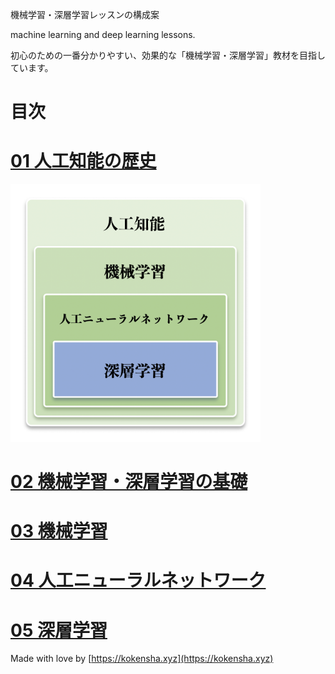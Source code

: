 機械学習・深層学習レッスンの構成案

machine learning and deep learning lessons. 

初心のための一番分かりやすい、効果的な「機械学習・深層学習」教材を目指しています。

# 目次

# [01 人工知能の歴史](01_ai_history.md)

<img src="assets/00.png" alt="AIのトピック" width="400">

# [02 機械学習・深層学習の基礎](02_basics.md)

# [03 機械学習](03_machine_learning.md)

# [04 人工ニューラルネットワーク](04_artificial_neural_network.md)

# [05 深層学習](05_deep_learning.md)


Made with love by [https://kokensha.xyz](https://kokensha.xyz)

